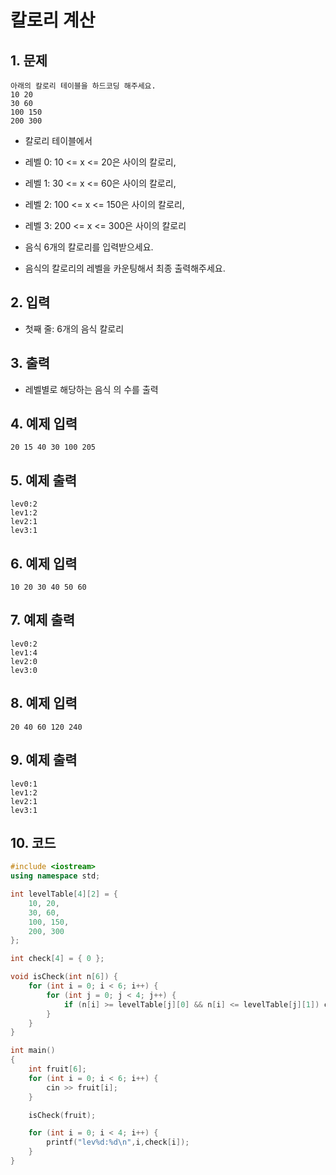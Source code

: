 # 칼로리 계산 #

## 1. 문제
```
아래의 칼로리 테이블을 하드코딩 해주세요.
10 20
30 60
100 150
200 300
```

- 칼로리 테이블에서
- 레벨 0: 10 <= x <= 20은 사이의 칼로리,
- 레벨 1: 30 <= x <= 60은 사이의 칼로리,
- 레벨 2: 100 <= x <= 150은 사이의 칼로리,
- 레벨 3: 200 <= x <= 300은 사이의 칼로리

- 음식 6개의 칼로리를 입력받으세요.
- 음식의 칼로리의 레벨을 카운팅해서 최종 출력해주세요.

## 2. 입력
- 첫째 줄: 6개의 음식 칼로리

## 3. 출력
- 레벨별로 해당하는 음식 의 수를 출력

## 4. 예제 입력
```
20 15 40 30 100 205 
```

## 5. 예제 출력
```
lev0:2
lev1:2
lev2:1
lev3:1
```

## 6. 예제 입력

```
10 20 30 40 50 60
```

## 7. 예제 출력

```
lev0:2
lev1:4
lev2:0
lev3:0
```

## 8. 예제 입력

```
20 40 60 120 240
```

## 9. 예제 출력

```
lev0:1
lev1:2
lev2:1
lev3:1
```

## 10. 코드

```c++
#include <iostream>
using namespace std;

int levelTable[4][2] = {
    10, 20,
    30, 60,
    100, 150,
    200, 300
};

int check[4] = { 0 };

void isCheck(int n[6]) {
    for (int i = 0; i < 6; i++) {
        for (int j = 0; j < 4; j++) {
            if (n[i] >= levelTable[j][0] && n[i] <= levelTable[j][1]) check[j]++;
        }
    }
}

int main()
{
    int fruit[6];
    for (int i = 0; i < 6; i++) {
        cin >> fruit[i];
    }

    isCheck(fruit);

    for (int i = 0; i < 4; i++) {
        printf("lev%d:%d\n",i,check[i]);
    }
}
```
